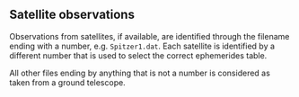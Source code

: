 
## Satellite observations

Observations from satellites, if available, are identified through the filename ending with a number, e.g. `Spitzer1.dat`. Each satellite is identified by a different number that is used to select the correct ephemerides table.

All other files ending by anything that is not a number is considered as taken from a ground telescope.
